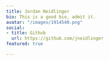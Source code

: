 ```yaml
---
title: Jordan Neidlinger
bio: This is a good bio, admit it.
avatar: "/images/1914540.png"
social:
- title: Github
  url: https://github.com/jneidlinger
featured: true

---
```

